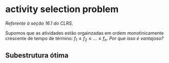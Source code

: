 # activity selection problem

*Referente à seção 16.1 do CLRS.*

Supomos que as atividades estão orgainzadas em ordem monotinicamente crescente de tempo de término: $f_1 \leq f_2 \leq \dots \leq f_n$.
*Por que isso é vantajoso?*

## Subestrutura ótima

